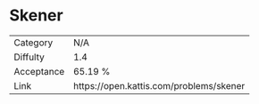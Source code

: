 # Skener

<table>
    <tr>
        <td>Category</td>
        <td>N/A</td>
    </tr>
    <tr>
        <td>Diffulty</td>
        <td>1.4</td>
    </tr>
    <tr>
        <td>Acceptance</td>
        <td>65.19 %</td>
    </tr>
    <tr>
        <td>Link</td>
        <td>https://open.kattis.com/problems/skener</td>
    </tr>
</table>